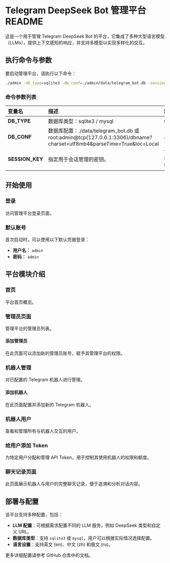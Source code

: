 # Telegram DeepSeek Bot 管理平台 README

这是一个用于管理 Telegram DeepSeek Bot 的平台，它集成了多种大型语言模型（LLMs），提供上下文感知的响应，并支持多模型以实现多样化的交互。

## 执行命令与参数

要启动管理平台，请执行以下命令：

```bash
./admin -db_type=sqlite3 -db_conf=./admin/data/telegram_bot.db -session_key=telegram_bot_session_key
```

### 命令参数列表

| 变量名                            | 描述                                                                                                            | 默认值                       |
| :----------- | :---------------------------------- | :--------------------------- |
| **DB_TYPE**  | 数据库类型：sqlite3 / mysql                                                                                         | sqlite3                   |
| **DB_CONF**                    | 数据库配置：./data/telegram_bot.db 或 root:admin@tcp(127.0.0.1:3306)/dbname?charset=utf8mb4&parseTime=True&loc=Local | ./data/telegram_bot.db    |
| **SESSION_KEY** | 指定用于会话管理的密钥。            | `telegram_bot_session_key` (一个用于加密会话数据的字符串) |

## 开始使用

### 登录

访问管理平台登录页面。

### 默认账号

首次启动时，可以使用以下默认凭据登录：

* **用户名：** `admin`
* **密码：** `admin`

## 平台模块介绍

### 首页

平台首页概览。

### 管理员页面

管理平台的管理员列表。

#### 添加管理员

在此页面可以添加新的管理员账号，赋予其管理平台的权限。

### 机器人管理

对已配置的 Telegram 机器人进行管理。

#### 添加机器人

在此页面配置并添加新的 Telegram 机器人。

### 机器人用户

查看和管理所有与机器人交互的用户。

### 给用户添加 Token

为特定用户分配和管理 API Token，用于控制其使用机器人的权限和额度。

### 聊天记录页面

此页面展示机器人与用户的完整聊天记录，便于追溯和分析对话内容。

## 部署与配置

该平台支持多种配置，包括：

* **LLM 配置**：可根据需求配置不同的 LLM 服务，例如 DeepSeek 类型和自定义 URL。
* **数据库类型**：支持 `sqlite3` 或 `mysql`，用户可以根据实际情况选择配置。
* **语言设置**：支持英文 (en)、中文 (zh) 和俄文 (ru)。

更多详细配置请参考 GitHub 仓库中的文档。

